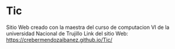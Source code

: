 # Tic

Sitio Web creado con la maestra del curso de computacion VI de la universidad Nacional de Trujillo
Link del sitio Web:  https://crebermendozaibanez.github.io/Tic/
